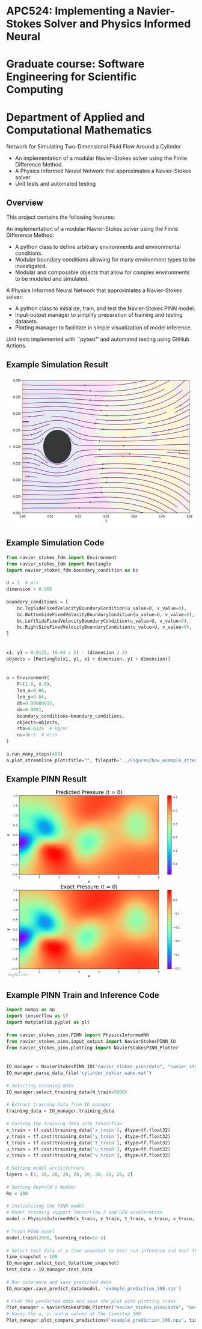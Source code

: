# APC524: Implementing a Navier-Stokes Solver and Physics Informed Neural
# Graduate course: Software Engineering for Scientific Computing 
# Department of Applied and Computational Mathematics

Network for Simulating Two-Dimensional Fluid Flow Around a Cylinder

* An implementation of a modular Navier-Stokes solver using the Finite Difference Method.
* A Physics Informed Neural Network that approximates a Navier-Stokes solver.
*  Unit tests and automated testing 

## Overview
This project contains the following features:

An implementation of a modular Navier-Stokes solver using the Finite Difference Method:
* A python class to define arbitrary environments and environmental conditions.
* Modular boundary conditions allowing for many environment types to be investigated.
* Modular and composable objects that allow for complex environments to be modeled and simulated.

A Physics Informed Neural Network that approximates a Navier-Stokes solver:
* A python class to initialize, train, and test the Navier-Stokes PINN model.
* Input-output manager to simplify preparation of training and testing datasets.
* Plotting manager to facilitate in simple visualization of model inference.

Unit tests implemented with ``pytest'' and automated testing using GitHub Actions.

## Example Simulation Result
<img src="Figures/cylinder_example_timesteps/streamline05.png" width="600" height="400">

## Example Simulation Code
```python
from navier_stokes_fdm import Environment
from navier_stokes_fdm import Rectangle
import navier_stokes_fdm.boundary_condition as bc

U = 1  # m/s
dimension = 0.005

boundary_conditions = [
    bc.TopSideFixedVelocityBoundaryCondition(u_value=U, v_value=0),
    bc.BottomSideFixedVelocityBoundaryCondition(u_value=U, v_value=0),
    bc.LeftSideFixedVelocityBoundaryCondition(u_value=U, v_value=0),
    bc.RightSideFixedVelocityBoundaryCondition(u_value=U, v_value=0),
]


x1, y1 = 0.0125, (0.04 / 2) - (dimension / 2)
objects = [Rectangle(x1, y1, x1 + dimension, y1 + dimension)]


a = Environment(
    F=(1.0, 0.0),
    len_x=0.06,
    len_y=0.04,
    dt=0.00000015,
    dx=0.0001,
    boundary_conditions=boundary_conditions,
    objects=objects,
    rho=0.6125  # kg/m³
    nu=3e-5  # m²/s
)

a.run_many_steps(480)
a.plot_streamline_plot(title="", filepath="../Figures/box_example_streamline.png")

```

## Example PINN Result
<img src="Figures/PINN_NS.gif" width="461" height="500">

## Example PINN Train and Inference Code
```python
import numpy as np
import tensorflow as tf
import matplotlib.pyplot as plt

from navier_stokes_pinn.PINN import PhysicsInformedNN
from navier_stokes_pinn.input_output import NavierStokesPINN_IO
from navier_stokes_pinn.plotting import NavierStokesPINN_Plotter


IO_manager = NavierStokesPINN_IO("navier_stokes_pinn/data", "navier_stokes_pinn/output")
IO_manager.parse_data_file('cylinder_nektar_wake.mat')

# Selecting training data
IO_manager.select_training_data(N_train=5000)

# Extract training data from IO_manager
training_data = IO_manager.training_data

# Casting the training data into tensorflow
x_train = tf.cast(training_data['x_train'], dtype=tf.float32)
y_train = tf.cast(training_data['y_train'], dtype=tf.float32)
t_train = tf.cast(training_data['t_train'], dtype=tf.float32)
u_train = tf.cast(training_data['u_train'], dtype=tf.float32)
v_train = tf.cast(training_data['v_train'], dtype=tf.float32)

# Setting model architechture
layers = [3, 20, 20, 20, 20, 20, 20, 20, 20, 2]

# Setting Reynold's Number
Re = 100

# Initializing the PINN model
# Model training support TensorFlow 2 and GPU acceleration
model = PhysicsInformedNN(x_train, y_train, t_train, u_train, v_train, Re, layers)

# Train PINN model
model.train(2000, learning_rate=1e-3)

# Select test data at a time snapshot to test run inference and test the trained model
time_snapshot = 100
IO_manager.select_test_data(time_snapshot)
test_data = IO_manager.test_data

# Run inference and save predicted data
IO_manager.save_predict_data(model, 'example_prediction_100.npz')

# Plot the predicted data and save the plot with plotting class
Plot_manager = NavierStokesPINN_Plotter("navier_stokes_pinn/data", "navier_stokes_pinn/plots", IO_manager)
# Saves the u, v. and p values at the timestep 100
Plot_manager.plot_compare_predictions('example_prediction_100.npz', time_snapshot)
```
